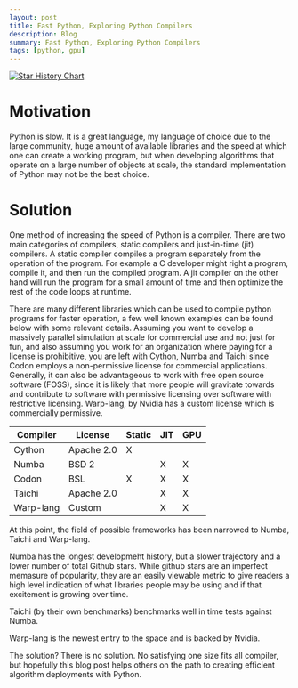 ```yaml
---
layout: post
title: Fast Python, Exploring Python Compilers
description: Blog
summary: Fast Python, Exploring Python Compilers
tags: [python, gpu]
---
```




[![Star History Chart](https://api.star-history.com/svg?repos=cython/cython,exaloop/codon,taichi-dev/taichi,numba/numba,nvidia/warp&type=Date)](https://star-history.com/#cython/cython&exaloop/codon&taichi-dev/taichi&numba/numba&nvidia/warp&Date)

# Motivation

Python is slow.  It is a great language, my language of choice due to the large community, huge amount of available libraries and the speed at which one can create a working program, but when developing algorithms that operate on a large number of objects at scale, the standard implementation of Python may not be the best choice.

# Solution

One method of increasing the speed of Python is a compiler.  There are two main categories of compilers, static compilers and just-in-time (jit) compilers.  A static compiler compiles a program separately from the operation of the program.  For example a C developer might right a program, compile it, and then run the compiled program.  A jit compiler on the other hand will run the program for a small amount of time and then optimize the rest of the code loops at runtime.  

There are many different libraries which can be used to compile python programs for faster operation, a few well known examples can be found below with some relevant details.  Assuming you want to develop a massively parallel simulation at scale for commercial use and not just for fun, and also assuming you work for an organization where paying for a license is prohibitive, you are left with Cython, Numba and Taichi since Codon employs a non-permissive license for commercial applications.  Generally, it can also be advantageous to work with free open source software (FOSS), since it is likely that more people will gravitate towards and contribute to software with permissive licensing over software with restrictive licensing.   Warp-lang, by Nvidia has a custom license which is commercially permissive.


| Compiler    | License     | Static      | JIT         | GPU         |
| ----------- | ----------- | ----------- | ----------- | ----------- |
| Cython      | Apache 2.0  | X           |             |             |
| Numba       | BSD 2       |             | X           | X           |
| Codon       | BSL         | X           | X           | X           |
| Taichi      | Apache 2.0  |             | X           | X           |
| Warp-lang   | Custom      |             | X           | X           |

At this point, the field of possible frameworks has been narrowed to Numba, Taichi and Warp-lang.  

Numba has the longest developmeht history, but a slower trajectory and a lower number of total Github stars.  While github stars are an imperfect memasure of popularity, they are an easily viewable metric to give readers a high level indication of what libraries people may be using and if that excitement is growing over time. 

Taichi (by their own benchmarks) benchmarks well in time tests against Numba.

Warp-lang is the newest entry to the space and is backed by Nvidia.  

The solution?  There is no solution.  No satisfying one size fits all compiler, but hopefully this blog post helps others on the path to creating efficient algorithm deployments with Python.